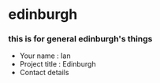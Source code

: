 # edinburgh
### this is for general edinburgh's things
- Your name : Ian
- Project title : Edinburgh
- Contact details
